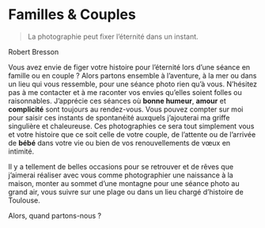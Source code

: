 # Familles & Couples

> La photographie peut fixer l’éternité dans un instant.

Robert Bresson

Vous avez envie de figer votre histoire pour l’éternité lors d’une séance en famille ou en
couple ? Alors partons ensemble à l’aventure, à la mer ou dans un lieu qui vous ressemble,
pour une séance photo rien qu’à vous.
N’hésitez pas à me contacter et à me raconter vos envies qu’elles soient folles ou
raisonnables.
J’apprécie ces séances où **bonne humeur**, **amour** et **complicité** sont toujours au rendez-vous.
Vous pouvez compter sur moi pour saisir ces instants de spontanéité auxquels j’ajouterai ma
griffe singulière et chaleureuse. Ces photographies ce sera tout simplement vous et votre
histoire que ce soit celle de votre couple, de l’attente ou de l’arrivée de **bébé** dans votre vie ou
bien de vos renouvellements de vœux en intimité.

Il y a tellement de belles occasions pour se retrouver et de rêves que j’aimerai réaliser avec
vous comme photographier une naissance à la maison, monter au sommet d’une montagne
pour une séance photo au grand air, vous suivre sur une plage ou dans un lieu chargé
d’histoire de Toulouse.

Alors, quand partons-nous ?